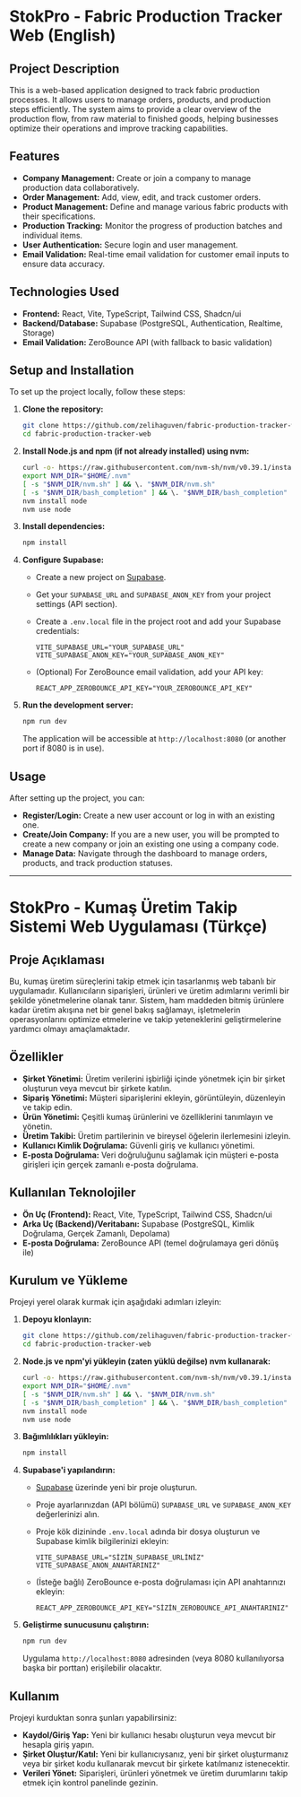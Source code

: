 # StokPro - Fabric Production Tracker Web (English)

## Project Description

This is a web-based application designed to track fabric production processes. It allows users to manage orders, products, and production steps efficiently. The system aims to provide a clear overview of the production flow, from raw material to finished goods, helping businesses optimize their operations and improve tracking capabilities.

## Features

- **Company Management:** Create or join a company to manage production data collaboratively.
- **Order Management:** Add, view, edit, and track customer orders.
- **Product Management:** Define and manage various fabric products with their specifications.
- **Production Tracking:** Monitor the progress of production batches and individual items.
- **User Authentication:** Secure login and user management.
- **Email Validation:** Real-time email validation for customer email inputs to ensure data accuracy.

## Technologies Used

- **Frontend:** React, Vite, TypeScript, Tailwind CSS, Shadcn/ui
- **Backend/Database:** Supabase (PostgreSQL, Authentication, Realtime, Storage)
- **Email Validation:** ZeroBounce API (with fallback to basic validation)

## Setup and Installation

To set up the project locally, follow these steps:

1.  **Clone the repository:**

    ```bash
    git clone https://github.com/zelihaguven/fabric-production-tracker-web.git
    cd fabric-production-tracker-web
    ```

2.  **Install Node.js and npm (if not already installed) using nvm:**

    ```bash
    curl -o- https://raw.githubusercontent.com/nvm-sh/nvm/v0.39.1/install.sh | bash
    export NVM_DIR="$HOME/.nvm"
    [ -s "$NVM_DIR/nvm.sh" ] && \. "$NVM_DIR/nvm.sh"
    [ -s "$NVM_DIR/bash_completion" ] && \. "$NVM_DIR/bash_completion"
    nvm install node
    nvm use node
    ```

3.  **Install dependencies:**

    ```bash
    npm install
    ```

4.  **Configure Supabase:**

    -   Create a new project on [Supabase](https://supabase.com/).
    -   Get your `SUPABASE_URL` and `SUPABASE_ANON_KEY` from your project settings (API section).
    -   Create a `.env.local` file in the project root and add your Supabase credentials:

        ```
        VITE_SUPABASE_URL="YOUR_SUPABASE_URL"
        VITE_SUPABASE_ANON_KEY="YOUR_SUPABASE_ANON_KEY"
        ```

    -   (Optional) For ZeroBounce email validation, add your API key:

        ```
        REACT_APP_ZEROBOUNCE_API_KEY="YOUR_ZEROBOUNCE_API_KEY"
        ```

5.  **Run the development server:**

    ```bash
    npm run dev
    ```

    The application will be accessible at `http://localhost:8080` (or another port if 8080 is in use).

## Usage

After setting up the project, you can:

-   **Register/Login:** Create a new user account or log in with an existing one.
-   **Create/Join Company:** If you are a new user, you will be prompted to create a new company or join an existing one using a company code.
-   **Manage Data:** Navigate through the dashboard to manage orders, products, and track production statuses.

---

# StokPro -  Kumaş Üretim Takip Sistemi Web Uygulaması (Türkçe)

## Proje Açıklaması

Bu, kumaş üretim süreçlerini takip etmek için tasarlanmış web tabanlı bir uygulamadır. Kullanıcıların siparişleri, ürünleri ve üretim adımlarını verimli bir şekilde yönetmelerine olanak tanır. Sistem, ham maddeden bitmiş ürünlere kadar üretim akışına net bir genel bakış sağlamayı, işletmelerin operasyonlarını optimize etmelerine ve takip yeteneklerini geliştirmelerine yardımcı olmayı amaçlamaktadır.

## Özellikler

- **Şirket Yönetimi:** Üretim verilerini işbirliği içinde yönetmek için bir şirket oluşturun veya mevcut bir şirkete katılın.
- **Sipariş Yönetimi:** Müşteri siparişlerini ekleyin, görüntüleyin, düzenleyin ve takip edin.
- **Ürün Yönetimi:** Çeşitli kumaş ürünlerini ve özelliklerini tanımlayın ve yönetin.
- **Üretim Takibi:** Üretim partilerinin ve bireysel öğelerin ilerlemesini izleyin.
- **Kullanıcı Kimlik Doğrulama:** Güvenli giriş ve kullanıcı yönetimi.
- **E-posta Doğrulama:** Veri doğruluğunu sağlamak için müşteri e-posta girişleri için gerçek zamanlı e-posta doğrulama.

## Kullanılan Teknolojiler

- **Ön Uç (Frontend):** React, Vite, TypeScript, Tailwind CSS, Shadcn/ui
- **Arka Uç (Backend)/Veritabanı:** Supabase (PostgreSQL, Kimlik Doğrulama, Gerçek Zamanlı, Depolama)
- **E-posta Doğrulama:** ZeroBounce API (temel doğrulamaya geri dönüş ile)

## Kurulum ve Yükleme

Projeyi yerel olarak kurmak için aşağıdaki adımları izleyin:

1.  **Depoyu klonlayın:**

    ```bash
    git clone https://github.com/zelihaguven/fabric-production-tracker-web.git
    cd fabric-production-tracker-web
    ```

2.  **Node.js ve npm'yi yükleyin (zaten yüklü değilse) nvm kullanarak:**

    ```bash
    curl -o- https://raw.githubusercontent.com/nvm-sh/nvm/v0.39.1/install.sh | bash
    export NVM_DIR="$HOME/.nvm"
    [ -s "$NVM_DIR/nvm.sh" ] && \. "$NVM_DIR/nvm.sh"
    [ -s "$NVM_DIR/bash_completion" ] && \. "$NVM_DIR/bash_completion"
    nvm install node
    nvm use node
    ```

3.  **Bağımlılıkları yükleyin:**

    ```bash
    npm install
    ```

4.  **Supabase'i yapılandırın:**

    -   [Supabase](https://supabase.com/) üzerinde yeni bir proje oluşturun.
    -   Proje ayarlarınızdan (API bölümü) `SUPABASE_URL` ve `SUPABASE_ANON_KEY` değerlerinizi alın.
    -   Proje kök dizininde `.env.local` adında bir dosya oluşturun ve Supabase kimlik bilgilerinizi ekleyin:

        ```
        VITE_SUPABASE_URL="SİZİN_SUPABASE_URLİNİZ"
        VITE_SUPABASE_ANON_ANAHTARINIZ"
        ```

    -   (İsteğe bağlı) ZeroBounce e-posta doğrulaması için API anahtarınızı ekleyin:

        ```
        REACT_APP_ZEROBOUNCE_API_KEY="SİZİN_ZEROBOUNCE_API_ANAHTARINIZ"
        ```

5.  **Geliştirme sunucusunu çalıştırın:**

    ```bash
    npm run dev
    ```

    Uygulama `http://localhost:8080` adresinden (veya 8080 kullanılıyorsa başka bir porttan) erişilebilir olacaktır.

## Kullanım

Projeyi kurduktan sonra şunları yapabilirsiniz:

-   **Kaydol/Giriş Yap:** Yeni bir kullanıcı hesabı oluşturun veya mevcut bir hesapla giriş yapın.
-   **Şirket Oluştur/Katıl:** Yeni bir kullanıcıysanız, yeni bir şirket oluşturmanız veya bir şirket kodu kullanarak mevcut bir şirkete katılmanız istenecektir.
-   **Verileri Yönet:** Siparişleri, ürünleri yönetmek ve üretim durumlarını takip etmek için kontrol panelinde gezinin.

